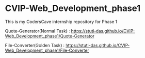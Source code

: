 # CVIP-Web_Development_phase1
This is my CodersCave internship repository for Phase 1

Quote-Generator(Normal Task) : https://stuti-das.github.io/CVIP-Web_Development_phase1/Quote-Generator

File-Converter(Golden Task) : https://stuti-das.github.io/CVIP-Web_Development_phase1/File-Converter

